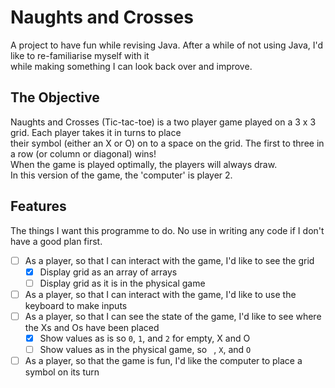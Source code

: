 # Naughts and Crosses
A project to have fun while revising Java. After a while of not using Java, I'd like to re-familiarise myself with it  
while making something I can look back over and improve.  

## The Objective
Naughts and Crosses (Tic-tac-toe) is a two player game played on a 3 x 3 grid. Each player takes it in turns to place  
their symbol (either an X or O) on to a space on the grid. The first to three in a row (or column or diagonal) wins!  
When the game is played optimally, the players will always draw.  
In this version of the game, the 'computer' is player 2.

## Features
The things I want this programme to do. No use in writing any code if I don't have a good plan first.

- [ ] As a player, so that I can interact with the game, I'd like to see the grid
    - [x] Display grid as an array of arrays
    - [ ] Display grid as it is in the physical game
- [ ] As a player, so that I can interact with the game, I'd like to use the keyboard to make inputs
- [ ] As a player, so that I can see the state of the game, I'd like to see where the Xs and Os have been placed
    - [x] Show values as is so `0`, `1`, and `2` for empty, X and O
    - [ ] Show values as in the physical game, so ` `, `X`, and `O`
- [ ] As a player, so that the game is fun, I'd like the computer to place a symbol on its turn